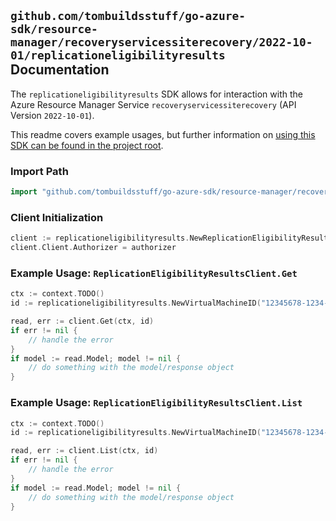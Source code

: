 
## `github.com/tombuildsstuff/go-azure-sdk/resource-manager/recoveryservicessiterecovery/2022-10-01/replicationeligibilityresults` Documentation

The `replicationeligibilityresults` SDK allows for interaction with the Azure Resource Manager Service `recoveryservicessiterecovery` (API Version `2022-10-01`).

This readme covers example usages, but further information on [using this SDK can be found in the project root](https://github.com/tombuildsstuff/go-azure-sdk/tree/main/docs).

### Import Path

```go
import "github.com/tombuildsstuff/go-azure-sdk/resource-manager/recoveryservicessiterecovery/2022-10-01/replicationeligibilityresults"
```


### Client Initialization

```go
client := replicationeligibilityresults.NewReplicationEligibilityResultsClientWithBaseURI("https://management.azure.com")
client.Client.Authorizer = authorizer
```


### Example Usage: `ReplicationEligibilityResultsClient.Get`

```go
ctx := context.TODO()
id := replicationeligibilityresults.NewVirtualMachineID("12345678-1234-9876-4563-123456789012", "example-resource-group", "virtualMachineValue")

read, err := client.Get(ctx, id)
if err != nil {
	// handle the error
}
if model := read.Model; model != nil {
	// do something with the model/response object
}
```


### Example Usage: `ReplicationEligibilityResultsClient.List`

```go
ctx := context.TODO()
id := replicationeligibilityresults.NewVirtualMachineID("12345678-1234-9876-4563-123456789012", "example-resource-group", "virtualMachineValue")

read, err := client.List(ctx, id)
if err != nil {
	// handle the error
}
if model := read.Model; model != nil {
	// do something with the model/response object
}
```
